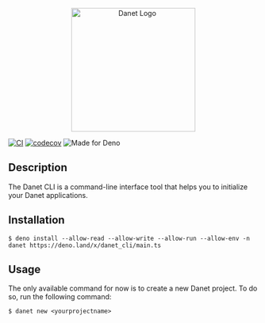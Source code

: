 <p align="center">
  <img src="https://user-images.githubusercontent.com/38007824/170542778-5ffe8414-38ea-438e-a02b-15a7c4800252.png" width="250" alt="Danet Logo" />
</p>

[![CI](https://github.com/Sorikairox/Danet/actions/workflows/run-tests.yml/badge.svg)](https://github.com/Sorikairox/Danet/actions/workflows/run-tests.yml)
[![codecov](https://codecov.io/gh/Savory/Danet/branch/main/graph/badge.svg?token=R6WXVC669Z)](https://codecov.io/gh/Savory/Danet)
![Made for Deno](https://img.shields.io/badge/made%20for-Deno-6B82F6?style=flat-square)

## Description


The Danet CLI is a command-line interface tool that helps you to initialize your Danet applications.

## Installation

```
$ deno install --allow-read --allow-write --allow-run --allow-env -n danet https://deno.land/x/danet_cli/main.ts
```

## Usage

The only available command for now is to create a new Danet project. To do so, run the following command: 

```
$ danet new <yourprojectname>
```